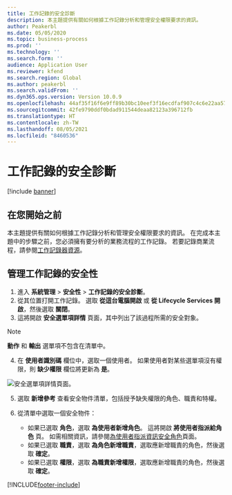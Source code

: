 ```yaml
---
title: 工作記錄的安全診斷
description: 本主題提供有關如何根據工作記錄分析和管理安全權限要求的資訊。
author: Peakerbl
ms.date: 05/05/2020
ms.topic: business-process
ms.prod: ''
ms.technology: ''
ms.search.form: ''
audience: Application User
ms.reviewer: kfend
ms.search.region: Global
ms.author: peakerbl
ms.search.validFrom: ''
ms.dyn365.ops.version: Version 10.0.9
ms.openlocfilehash: 44af35f16f6e9ff89b30bc10eef3f16ecdfaf907c4c6e22aa5775d1941fb6a5d
ms.sourcegitcommit: 42fe9790ddf0bdad911544deaa82123a396712fb
ms.translationtype: HT
ms.contentlocale: zh-TW
ms.lasthandoff: 08/05/2021
ms.locfileid: "8460536"
---
```

# <a name="security-diagnostics-for-task-recordings"></a>工作記錄的安全診斷

[!include [banner](../../includes/banner.md)]

## <a name="before-you-begin"></a>在您開始之前

本主題提供有關如何根據工作記錄分析和管理安全權限要求的資訊。 在完成本主題中的步驟之前，您必須擁有要分析的業務流程的工作記錄。 若要記錄商業流程，請參閱[工作記錄器資源](../../user-interface/task-recorder.md)。 

## <a name="manage-security-for-a-task-recording"></a>管理工作記錄的安全性

1. 進入 **系統管理** > **安全性** > **工作記錄的安全診斷**。
2. 從其位置打開工作記錄。 選取 **從這台電腦開啟** 或 **從 Lifecycle Services 開啟**，然後選取 **關閉**。
3. 這將開啟 **安全選單項詳情** 頁面，其中列出了該過程所需的安全對象。

 > [!NOTE]
 > **動作** 和 **輸出** 選單項不包含在清單中。

4. 在 **使用者識別碼** 欄位中，選取一個使用者。 如果使用者對某些選單項沒有權限，則 **缺少權限** 欄位將更新為 **是**。
  
  ![安全選單項詳情頁面。](../media/Security-Menu-Item-Details.png)

5. 選取 **新增參考** 查看安全物件清單，包括授予缺失權限的角色、職責和特權。
6. 從清單中選取一個安全物件：

    - 如果已選取 **角色**，選取 **為使用者新增角色**。 這將開啟 **將使用者指派給角色** 頁。 如需相關資訊，請參閱[為使用者指派資訊安全角色](assign-users-security-roles.md)頁面。
    - 如果已選取 **職責**，選取 **為角色新增職責**，選取應新增職責的角色，然後選取 **確定**。
    - 如果已選取 **權限**，選取 **為職責新增權限**，選取應新增職責的角色，然後選取 **確定**。


[!INCLUDE[footer-include](../../../../includes/footer-banner.md)]
